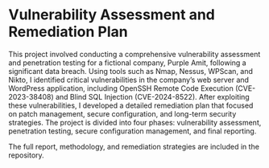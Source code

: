 # Vulnerability Assessment and Remediation Plan


This project involved conducting a comprehensive vulnerability assessment and penetration testing for a fictional company, Purple Amit, following a significant data breach. Using tools such as Nmap, Nessus, WPScan, and Nikto, I identified critical vulnerabilities in the company’s web server and WordPress application, including OpenSSH Remote Code Execution (CVE-2023-38408) and Blind SQL Injection (CVE-2024-8522). After exploiting these vulnerabilities, I developed a detailed remediation plan that focused on patch management, secure configuration, and long-term security strategies. The project is divided into four phases: vulnerability assessment, penetration testing, secure configuration management, and final reporting.

The full report, methodology, and remediation strategies are included in the repository.
